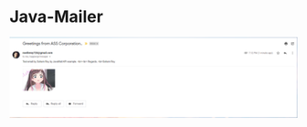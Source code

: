 # Java-Mailer

![github-small](https://github.com/SohamRoyNoel/Java-Mailer/blob/master/Ass%20corp.PNG?raw=true)
